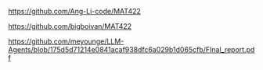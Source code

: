 https://github.com/Ang-Li-code/MAT422

https://github.com/bigboivan/MAT422

https://github.com/meyounge/LLM-Agents/blob/175d5d71214e0841acaf938dfc6a029b1d065cfb/FInal_report.pdf
